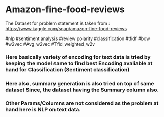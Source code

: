 
# Amazon-fine-food-reviews

The Dataset for problem statement is taken from : https://www.kaggle.com/snap/amazon-fine-food-reviews


 #nlp #sentiment analysis #review polarity #classification #tfidf #bow #w2vec #Avg_w2vec #Tfid_weighted_w2v

### Here basically variety of encoding for text data is tried by keeping the model same to find best Encoding avaliable at hand for Classification (Sentiment classification)

### Here also, summary generation is also tried on top of same dataset Since, the dataset having the Summary column also.

### Other Params/Columns are not considered as the problem at hand here is NLP on text data.
